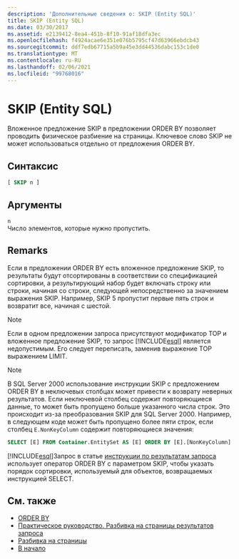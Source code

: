 ```yaml
---
description: 'Дополнительные сведения о: SKIP (Entity SQL)'
title: SKIP (Entity SQL)
ms.date: 03/30/2017
ms.assetid: e2139412-8ea4-451b-8f10-91af18dfa3ec
ms.openlocfilehash: f4924acae6e351e076b5795cf47d63966ebdcb43
ms.sourcegitcommit: ddf7edb67715a5b9a45e3dd44536dabc153c1de0
ms.translationtype: MT
ms.contentlocale: ru-RU
ms.lasthandoff: 02/06/2021
ms.locfileid: "99768016"
---
```

# <a name="skip-entity-sql"></a>SKIP (Entity SQL)

Вложенное предложение SKIP в предложении ORDER BY позволяет проводить физическое разбиение на страницы. Ключевое слово SKIP не может использоваться отдельно от предложения ORDER BY.

## <a name="syntax"></a>Синтаксис

```sql
[ SKIP n ]
```

## <a name="arguments"></a>Аргументы

`n` \
Число элементов, которые нужно пропустить.

## <a name="remarks"></a>Remarks

Если в предложении ORDER BY есть вложенное предложение SKIP, то результаты будут отсортированы в соответствии со спецификацией сортировки, а результирующий набор будет включать строку или строки, начиная со строки, следующей непосредственно за значением выражения SKIP. Например, SKIP 5 пропустит первые пять строк и возвратит все, начиная с шестой.

> [!NOTE]
> Если в одном предложении запроса присутствуют модификатор TOP и вложенное предложение SKIP, то запрос [!INCLUDE[esql](../../../../../../includes/esql-md.md)] является недопустимым. Его следует переписать, заменив выражение TOP выражением LIMIT.

> [!NOTE]
> В SQL Server 2000 использование инструкции SKIP с предложением ORDER BY в неключевых столбцах может привести к возврату неверных результатов. Если неключевой столбец содержит повторяющиеся данные, то может быть пропущено больше указанного числа строк. Это происходит из-за преобразования SKIP для SQL Server 2000. Например, в следующем коде может быть пропущено более пяти строк, если столбец `E.NonKeyColumn` содержит повторяющиеся значения:
>
> ```sql
> SELECT [E] FROM Container.EntitySet AS [E] ORDER BY [E].[NonKeyColumn] DESC SKIP 5L
> ```

[!INCLUDE[esql](../../../../../../includes/esql-md.md)]Запрос в статье [инструкции по результатам запроса](/previous-versions/dotnet/netframework-4.0/bb738702(v=vs.100)) использует оператор ORDER BY с параметром SKIP, чтобы указать порядок сортировки, используемый для объектов, возвращаемых инструкцией SELECT.

## <a name="see-also"></a>См. также

- [ORDER BY](order-by-entity-sql.md)
- [Практическое руководство. Разбивка на страницы результатов запроса](/previous-versions/dotnet/netframework-4.0/bb738702(v=vs.100))
- [Разбивка на страницы](paging-entity-sql.md)
- [В начало](top-entity-sql.md)
